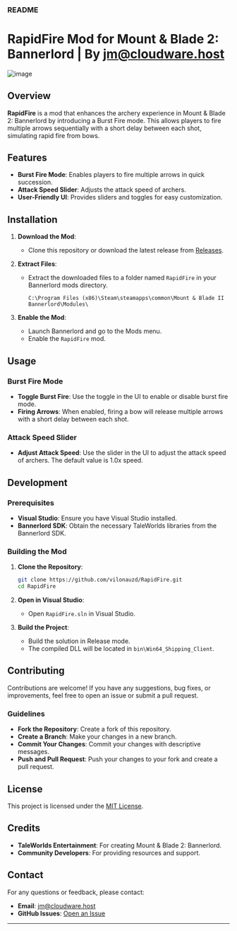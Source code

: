 

### README

# RapidFire Mod for Mount & Blade 2: Bannerlord | By jm@cloudware.host
![image](https://github.com/user-attachments/assets/442154d6-331d-4a76-99e8-19973f493d35)


## Overview

**RapidFire** is a mod that enhances the archery experience in Mount & Blade 2: Bannerlord by introducing a Burst Fire mode. This allows players to fire multiple arrows sequentially with a short delay between each shot, simulating rapid fire from bows.

## Features

- **Burst Fire Mode**: Enables players to fire multiple arrows in quick succession.
- **Attack Speed Slider**: Adjusts the attack speed of archers.
- **User-Friendly UI**: Provides sliders and toggles for easy customization.

## Installation

1. **Download the Mod**:
   - Clone this repository or download the latest release from [Releases](https://github.com/yourusername/RapidFire/releases).

2. **Extract Files**:
   - Extract the downloaded files to a folder named `RapidFire` in your Bannerlord mods directory.
     ```
     C:\Program Files (x86)\Steam\steamapps\common\Mount & Blade II Bannerlord\Modules\
     ```

3. **Enable the Mod**:
   - Launch Bannerlord and go to the Mods menu.
   - Enable the `RapidFire` mod.

## Usage

### Burst Fire Mode
- **Toggle Burst Fire**: Use the toggle in the UI to enable or disable burst fire mode.
- **Firing Arrows**: When enabled, firing a bow will release multiple arrows with a short delay between each shot.

### Attack Speed Slider
- **Adjust Attack Speed**: Use the slider in the UI to adjust the attack speed of archers. The default value is 1.0x speed.

## Development

### Prerequisites
- **Visual Studio**: Ensure you have Visual Studio installed.
- **Bannerlord SDK**: Obtain the necessary TaleWorlds libraries from the Bannerlord SDK.

### Building the Mod
1. **Clone the Repository**:
   ```bash
   git clone https://github.com/vilonauzd/RapidFire.git
   cd RapidFire
   ```

2. **Open in Visual Studio**:
   - Open `RapidFire.sln` in Visual Studio.

3. **Build the Project**:
   - Build the solution in Release mode.
   - The compiled DLL will be located in `bin\Win64_Shipping_Client`.

## Contributing

Contributions are welcome! If you have any suggestions, bug fixes, or improvements, feel free to open an issue or submit a pull request.

### Guidelines
- **Fork the Repository**: Create a fork of this repository.
- **Create a Branch**: Make your changes in a new branch.
- **Commit Your Changes**: Commit your changes with descriptive messages.
- **Push and Pull Request**: Push your changes to your fork and create a pull request.

## License

This project is licensed under the [MIT License](LICENSE).

## Credits

- **TaleWorlds Entertainment**: For creating Mount & Blade 2: Bannerlord.
- **Community Developers**: For providing resources and support.

## Contact

For any questions or feedback, please contact:
- **Email**: jm@cloudware.host
- **GitHub Issues**: [Open an Issue](https://github.com/vilonauzd/RapidFire/issues)

---
